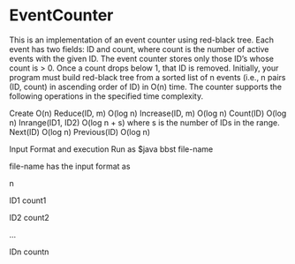 # EventCounter
This is an implementation of an event counter using red-black tree. Each event has two
fields: ID and count, where count is the number of active events with the given ID.
The event counter stores only those ID’s whose count is > 0. Once a count drops
below 1, that ID is removed. Initially, your program must build red-black tree from
a sorted list of n events (i.e., n pairs (ID, count) in ascending order of ID) in O(n)
time. The counter supports the following operations in the specified time
complexity.

Create O(n)
Reduce(ID, m) O(log n)
Increase(ID, m) O(log n)
Count(ID) O(log n)
Inrange(ID1, ID2) O(log n + s) where s is the number of IDs in the range.
Next(ID) O(log n)
Previous(ID) O(log n)

Input Format and execution
 Run as
 $java bbst file-name
 
 file-name has the input format as
 
 n
 
 ID1 count1
 
 ID2 count2
 
 ...
 
 IDn countn
 
 
 
 
